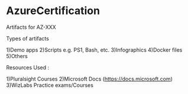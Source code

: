 # AzureCertification

Artifacts for AZ-XXX 


Types of artifacts

1)Demo apps
2)Scripts e.g. PS1, Bash, etc.
3)Infographics
4)Docker files
5)Others 


Resources Used :

1)Pluralsight Courses 
2)Microsoft Docs (https://docs.microsoft.com)
3)WizLabs Practice exams/Courses
